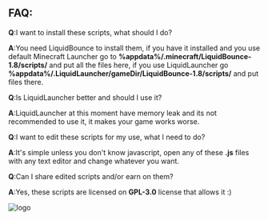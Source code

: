 FAQ:
-----
**Q**:I want to install these scripts, what should I do?

**A**:You need LiquidBounce to install them, if you have it installed and you use default Minecraft Launcher go to **%appdata%/.minecraft/LiquidBounce-1.8/scripts/** and put all the files here, if you use LiquidLauncher go **%appdata%/.LiquidLauncher/gameDir/LiquidBounce-1.8/scripts/** and put files there. 

**Q**:Is LiquidLauncher better and should I use it? 

**A**:LiquidLauncher at this moment have memory leak and its not recommended to use it, it makes your game works worse.

**Q**:I want to edit these scripts for my use, what I need to do?

**A**:It's simple unless you don't know javascript, open any of these **.js** files with any text editor and change whatever you want.

**Q**:Can I share edited scripts and/or earn on them?

**A**:Yes, these scripts are licensed on **GPL-3.0** license that allows it :)

![logo](https://camo.githubusercontent.com/178f507cf5a20c9bb3868f5bf72958d2a4351b2d/68747470733a2f2f696d6775722e636f6d2f6f4e50445368752e706e67)
